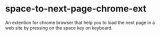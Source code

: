 # space-to-next-page-chrome-ext
An extention for chrome browser that help you to load the next page in a web site by pressing on the space key on keyboard.
